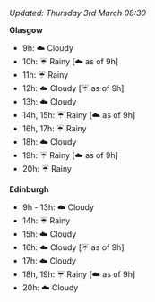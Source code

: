 *Updated: Thursday 3rd March 08:30*

**Glasgow**

* 9h: :cloud: Cloudy
* 10h: :umbrella: Rainy [:cloud: as of 9h]
* 11h: :umbrella: Rainy
* 12h: :cloud: Cloudy [:umbrella: as of 9h]
* 13h: :cloud: Cloudy
* 14h, 15h: :umbrella: Rainy [:cloud: as of 9h]
* 16h, 17h: :umbrella: Rainy
* 18h: :cloud: Cloudy
* 19h: :umbrella: Rainy [:cloud: as of 9h]
* 20h: :umbrella: Rainy

**Edinburgh**

* 9h - 13h: :cloud: Cloudy
* 14h: :umbrella: Rainy
* 15h: :cloud: Cloudy
* 16h: :cloud: Cloudy [:umbrella: as of 9h]
* 17h: :cloud: Cloudy
* 18h, 19h: :umbrella: Rainy [:cloud: as of 9h]
* 20h: :cloud: Cloudy
